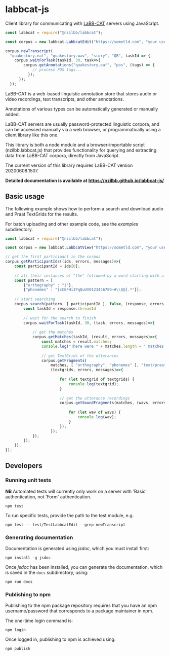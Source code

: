 # labbcat-js

Client library for communicating with [LaBB-CAT](https://labbcat.canterbury.ac.nz/)
servers using JavaScript.

```javascript
const labbcat = require("@nzilbb/labbcat");

const corpus = new labbcat.LabbcatEdit("https://sometld.com", "your username", "your password");

corpus.newTranscript(
  "quakestory.eaf", "quakestory.wav", "story", "QB", taskId => {
    corpus.waitForTask(taskId, 30, task=>{
        corpus.getAnnotations("quakestory.eaf", "pos", (tags) => {
            // process POS tags...
          });
      });
  });
```

LaBB-CAT is a web-based linguistic annotation store that stores audio or video
recordings, text transcripts, and other annotations.

Annotations of various types can be automatically generated or manually added.

LaBB-CAT servers are usually password-protected linguistic corpora, and can be
accessed manually via a web browser, or programmatically using a client library like
this one.

This library is both a node module and a browser-importable script (nzilbb.labbcat.js) that
provides functionality for querying and extracting data from LaBB-CAT corpora, directly
from JavaScript.

The current version of this library requires LaBB-CAT version 20200608.1507.

**Detailed documentation is available at https://nzilbb.github.io/labbcat-js/**

## Basic usage

The following example shows how to perform a search and download audio and Praat TextGrids
for the results.

For batch uploading and other example code, see the *examples* subdirectory.

```javascript
const labbcat = require("@nzilbb/labbcat");

const corpus = new labbcat.LabbcatView("https://sometld.com", "your username", "your password");

// get the first participant in the corpus
corpus.getParticipantIds((ids, errors, messages)=>{
    const participantId = ids[0];
    
    // all their instances of "the" followed by a word starting with a vowel
    const pattern = [
        {"orthography" : "i"},
        {"phonemes" : "[cCEFHiIPqQuUV0123456789~#\\$@].*"}];
    
    // start searching
    corpus.search(pattern, [ participantId ], false, (response, errors, messages)=>{
        const taskId = response.threadId
                
        // wait for the search to finish
        corpus.waitForTask(taskId, 30, (task, errors, messages)=>{
            
            // get the matches
            corpus.getMatches(taskId, (result, errors, messages)=>{
                const matches = result.matches;
                console.log("There were " + matches.length + " matches for " + participantId);
                
                // get TextGrids of the utterances
                corpus.getFragments(
                    matches, [ "orthography", "phonemes" ], "text/praat-textgrid",
                    (textgrids, errors, messages)=>{
                        
                        for (let textgrid of textgrids) {
                            console.log(textgrid);
                        }
                        
                        // get the utterance recordings
                        corpus.getSoundFragments(matches, (wavs, errors, messages)=>{
                            
                            for (let wav of wavs) {
                                console.log(wav);
                            }
                        });
                    });
            });
        });
    });
});
```

## Developers

### Running unit tests

**NB** Automated tests will currently only work on a server with 'Basic' authentication,
not 'Form' authentication.

```
npm test
```

To run specific tests, provide the path to the test module, e.g.

```
npm test -- test/TestLabbcatEdit --grep newTranscript
```

### Generating documentation

Documentation is generated using *jsdoc*, which you must install first:

```
npm install -g jsdoc
```

Once *jsdoc* has been installed, you can generate the documentation, which is saved in the
`docs` subdirectory, using:

```
npm run docs
```

### Publishing to npm

Publishing to the npm package repository requires that you have an npm username/password
that corresponds to a package maintainer in npm.

The one-time login command is:

```
npm login
```

Once logged in, publishing to npm is achieved using:

```
npm publish
```
